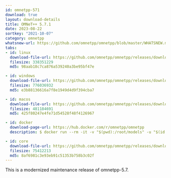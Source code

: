 ```yaml
---
id: omnetpp-571
download: true
layout: download-details
title: OMNeT++ 5.7.1
date: 2023-08-22
sortkey: "2021-10-07"
category: omnetpp
whatsnew-url: https://github.com/omnetpp/omnetpp/blob/master/WHATSNEW.md#omnet-571-august-2023
tabs:
- id: linux
  download-file-url: https://github.com/omnetpp/omnetpp/releases/download/omnetpp-5.7.1/omnetpp-5.7.1-linux-x86_64.tgz
  filesize: 338351229
  md5: 98aab18c7ca876a539240a3be95bf47e

- id: windows
  download-file-url: https://github.com/omnetpp/omnetpp/releases/download/omnetpp-5.7.1/omnetpp-5.7.1-windows-x86_64.zip
  filesize: 776036932
  md5: e3b88136616a7f8e1949d4d9f394cba7

- id: macos
  download-file-url: https://github.com/omnetpp/omnetpp/releases/download/omnetpp-5.7.1/omnetpp-5.7.1-macos-x86_64.tgz
  filesize: 481184691
  md5: 425f80247e4fe71d54528f48f4126967

- id: docker
  download-page-url: https://hub.docker.com/r/omnetpp/omnetpp
  description: $ docker run --rm -it -v "$(pwd):/root/models" -u "$(id -u):$(id -g)" omnetpp/omnetpp:u20.04-5.7

- id: core
  download-file-url: https://github.com/omnetpp/omnetpp/releases/download/omnetpp-5.7.1/omnetpp-5.7.1-core.tgz
  filesize: 75412213
  md5: 8af6981c3e93eb91c51353b758b3c02f
---
```


This is a modernized maintenance release of omnetpp-5.7.